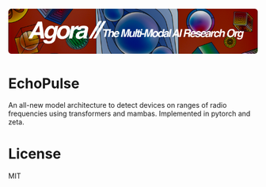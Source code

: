 [![Multi-Modality](agorabanner.png)](https://discord.gg/qUtxnK2NMf)

# EchoPulse
An all-new model architecture to detect devices on ranges of radio frequencies using transformers and mambas. Implemented in pytorch and zeta.



# License
MIT
